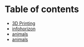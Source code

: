 # Table of contents

* [3D Printing](README.md)
* [infohorizon](<README (1).md>)
* [animals](animals.md)
* [animals](birds.md)
